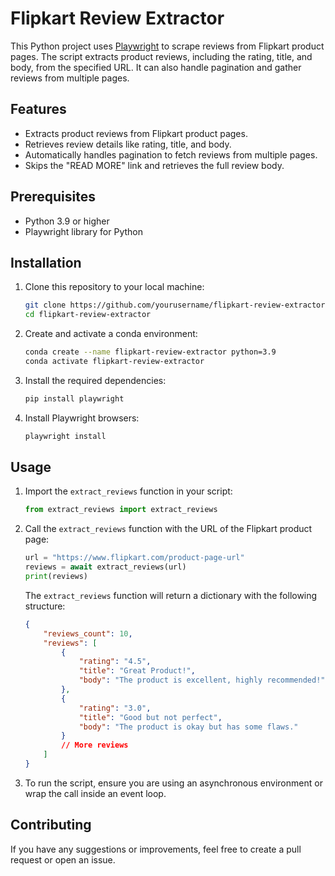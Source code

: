 # Flipkart Review Extractor

This Python project uses [Playwright](https://playwright.dev) to scrape reviews from Flipkart product pages. The script extracts product reviews, including the rating, title, and body, from the specified URL. It can also handle pagination and gather reviews from multiple pages.

## Features
- Extracts product reviews from Flipkart product pages.
- Retrieves review details like rating, title, and body.
- Automatically handles pagination to fetch reviews from multiple pages.
- Skips the "READ MORE" link and retrieves the full review body.

## Prerequisites
- Python 3.9 or higher
- Playwright library for Python

## Installation

1. Clone this repository to your local machine:

   ```bash
   git clone https://github.com/yourusername/flipkart-review-extractor.git
   cd flipkart-review-extractor
   ```

2. Create and activate a conda environment:

   ```bash
   conda create --name flipkart-review-extractor python=3.9
   conda activate flipkart-review-extractor
   ```

3. Install the required dependencies:

   ```bash
   pip install playwright
   ```

4. Install Playwright browsers:

   ```bash
   playwright install
   ```

## Usage

1. Import the `extract_reviews` function in your script:

   ```python
   from extract_reviews import extract_reviews
   ```

2. Call the `extract_reviews` function with the URL of the Flipkart product page:

   ```python
   url = "https://www.flipkart.com/product-page-url"
   reviews = await extract_reviews(url)
   print(reviews)
   ```

   The `extract_reviews` function will return a dictionary with the following structure:

   ```json
   {
       "reviews_count": 10,
       "reviews": [
           {
               "rating": "4.5",
               "title": "Great Product!",
               "body": "The product is excellent, highly recommended!"
           },
           {
               "rating": "3.0",
               "title": "Good but not perfect",
               "body": "The product is okay but has some flaws."
           }
           // More reviews
       ]
   }
   ```

3. To run the script, ensure you are using an asynchronous environment or wrap the call inside an event loop.

## Contributing

If you have any suggestions or improvements, feel free to create a pull request or open an issue.
